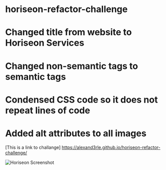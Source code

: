 # horiseon-refactor-challenge

# Changed title from website to Horiseon Services

# Changed non-semantic tags to semantic tags

# Condensed CSS code so it does not repeat lines of code

# Added alt attributes to all images 

[This is a link to challange] https://alexand3rle.github.io/horiseon-refactor-challenge/

![Horiseon Screenshot](https://github.com/Alexand3rLe/horiseon-refactor-challenge/assets/166567995/8923eb1f-68e8-4091-ab67-62c0f38d1ff4)
